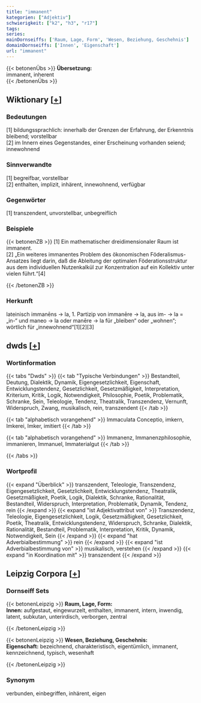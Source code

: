 ```yaml
---
title: "immanent"
kategorien: ["Adjektiv"]
schwierigkeit: ["k2", "h3", "r17"]
tags:
series:
mainDornseiffs: ['Raum, Lage, Form', 'Wesen, Beziehung, Geschehnis']
domainDornseiffs: ['Innen', 'Eigenschaft']
url: "immanent"
---
```


{{< betonenÜbs >}}
**Übersetzung:**  
immanent, inherent  
{{< /betonenÜbs >}}

## Wiktionary [[+](https://de.wiktionary.org/wiki/immanent)]

### Bedeutungen
[1] bildungssprachlich: innerhalb der Grenzen der Erfahrung, der Erkenntnis bleibend; vorstellbar  
[2] im Innern eines Gegenstandes, einer Erscheinung vorhanden seiend; innewohnend  

### Sinnverwandte
[1] begreifbar, vorstellbar  
[2] enthalten, implizit, inhärent, innewohnend, verfügbar  

### Gegenwörter
[1] transzendent, unvorstellbar, unbegreiflich  

### Beispiele
{{< betonenZB >}}
[1] Ein mathematischer dreidimensionaler Raum ist immanent.  
[2] „Ein weiteres immanentes Problem des ökonomischen Föderalismus-Ansatzes liegt darin, daß die Ableitung der optimalen Föderationsstruktur aus dem individuellen Nutzenkalkül zur Konzentration auf ein Kollektiv unter vielen führt.“[4]  

{{< /betonenZB >}}
### Herkunft
lateinisch immanēns → la, 1. Partizip von immanēre → la, aus im- → la = „in-“ und maneo → la oder manēre → la für „bleiben“ oder „wohnen“; wörtlich für „innewohnend“[1][2][3]  



## dwds [[+](https://www.dwds.de/wb/immanent)]

### Wortinformation
{{< tabs "Dwds" >}}
{{< tab "Typische Verbindungen" >}}
Bestandteil, Deutung, Dialektik, Dynamik, Eigengesetzlichkeit, Eigenschaft, Entwicklungstendenz, Gesetzlichkeit, Gesetzmäßigkeit, Interpretation, Kriterium, Kritik, Logik, Notwendigkeit, Philosophie, Poetik, Problematik, Schranke, Sein, Teleologie, Tendenz, Theatralik, Transzendenz, Vernunft, Widerspruch, Zwang, musikalisch, rein, transzendent
{{< /tab >}}

{{< tab "alphabetisch vorangehend" >}}
Immaculata Conceptio, imkern, Imkerei, Imker, imitiert
{{< /tab >}}

{{< tab "alphabetisch vorangehend" >}}
Immanenz, Immanenzphilosophie, immanieren, Immanuel, Immaterialgut
{{< /tab >}}

{{< /tabs >}}

### Wortprofil
{{< expand "Überblick" >}} transzendent, Teleologie, Transzendenz, Eigengesetzlichkeit, Gesetzlichkeit, Entwicklungstendenz, Theatralik, Gesetzmäßigkeit, Poetik, Logik, Dialektik, Schranke, Rationalität, Bestandteil, Widerspruch, Interpretation, Problematik, Dynamik, Tendenz, rein {{< /expand >}}
{{< expand "ist Adjektivattribut von" >}} Transzendenz, Teleologie, Eigengesetzlichkeit, Logik, Gesetzmäßigkeit, Gesetzlichkeit, Poetik, Theatralik, Entwicklungstendenz, Widerspruch, Schranke, Dialektik, Rationalität, Bestandteil, Problematik, Interpretation, Kritik, Dynamik, Notwendigkeit, Sein {{< /expand >}}
{{< expand "hat Adverbialbestimmung" >}} rein {{< /expand >}}
{{< expand "ist Adverbialbestimmung von" >}} musikalisch, verstehen {{< /expand >}}
{{< expand "in Koordination mit" >}} transzendent {{< /expand >}}

## Leipzig Corpora [[+](https://corpora.uni-leipzig.de/en/res?word=immanent&corpusId=deu_newscrawl-public_2018)]

### Dornseiff Sets
{{< betonenLeipzig >}}
**Raum, Lage, Form:**  
**Innen:** aufgestaut, eingewurzelt, enthalten, immanent, intern, inwendig, latent, subkutan, unterirdisch, verborgen, zentral  

{{< /betonenLeipzig >}}


{{< betonenLeipzig >}}
**Wesen, Beziehung, Geschehnis:**  
**Eigenschaft:** bezeichnend, charakteristisch, eigentümlich, immanent, kennzeichnend, typisch, wesenhaft  

{{< /betonenLeipzig >}}

### Synonym
verbunden, einbegriffen, inhärent, eigen


